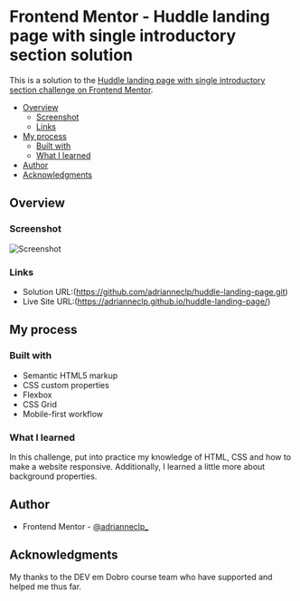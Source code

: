 # Frontend Mentor - Huddle landing page with single introductory section solution

This is a solution to the [Huddle landing page with single introductory section challenge on Frontend Mentor](https://www.frontendmentor.io/challenges/huddle-landing-page-with-a-single-introductory-section-B_2Wvxgi0). 


- [Overview](#overview)
  - [Screenshot](#screenshot)
  - [Links](#links)
- [My process](#my-process)
  - [Built with](#built-with)
  - [What I learned](#what-i-learned)
- [Author](#author)
- [Acknowledgments](#acknowledgments)


## Overview


### Screenshot

![Screenshot](../huddle-landing-page/src/images/Screenshot.png)

### Links

- Solution URL:(https://github.com/adrianneclp/huddle-landing-page.git)
- Live Site URL:(https://adrianneclp.github.io/huddle-landing-page/)

## My process

### Built with

- Semantic HTML5 markup
- CSS custom properties
- Flexbox
- CSS Grid
- Mobile-first workflow


### What I learned

  In this challenge, put into practice my knowledge of HTML, CSS and how to make a website responsive. Additionally, I learned a little more about background properties.


## Author

- Frontend Mentor - [@adrianneclp_](https://www.frontendmentor.io/profile/adrianneclp)


## Acknowledgments

My thanks to the DEV em Dobro course team who have supported and helped me thus far.

